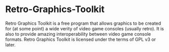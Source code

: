 Retro-Graphics-Toolkit
======================

Retro Graphics Toolkit is a free program that allows graphics to be created for (at some point) a wide verity of video game consoles (usually retro). It is also to provide amazing interoperability between video game console formats.
Retro Graphics Toolkit is licensed under the terms of GPL v3 or later.
